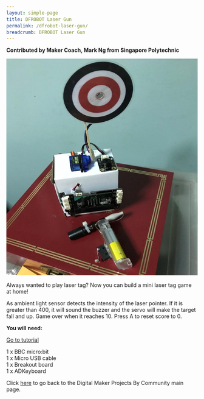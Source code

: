 ```yaml
---
layout: simple-page
title: DFROBOT Laser Gun
permalink: /dfrobot-laser-gun/
breadcrumb: DFROBOT Laser Gun
---
```

**Contributed by Maker Coach, Mark Ng from Singapore Polytechnic**

![1](/images/in-schools/digital-maker/projects/fun-and-games/laser-gun/laser-gun.jpg)

Always wanted to play laser tag? Now you can build a mini laser tag game at home! 

As ambient light sensor detects the intensity of the laser pointer. If it is greater than 400, it will sound the buzzer and the servo will make the target fall and up. Game over when it reaches 10. Press A to reset score to 0.<br>

**You will need:**<br>

<a href="https://tinkercademy.com/tutorials/space-shooter/" target="_blank">Go to tutorial</a><br>

1 x BBC micro:bit<br>
1 x Micro USB cable<br>
1 x Breakout board<br>
1 x ADKeyboard<br>

Click [here](/in-schools/digital-maker/projects/) to go back to the Digital Maker Projects By Community main page.
